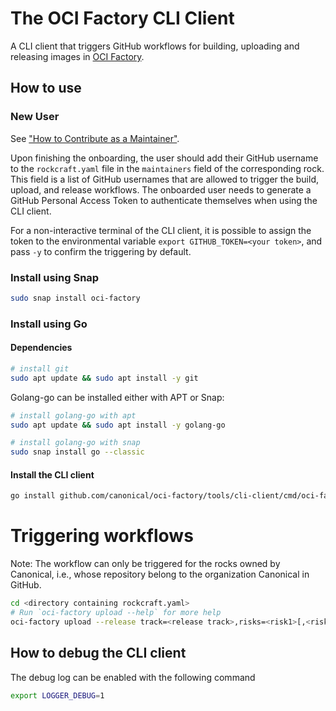 
# The OCI Factory CLI Client

A CLI client that triggers GitHub workflows for building, uploading and releasing images in 
[OCI Factory](https://github.com/canonical/oci-factory).

## How to use

### New User

See ["How to Contribute as a Maintainer"](https://github.com/canonical/oci-factory?tab=readme-ov-file#as-a-maintainer--).

Upon finishing the onboarding, the user should add their GitHub username to the `rockcraft.yaml` file in the
`maintainers` field of the corresponding rock. This field is a list of GitHub usernames that are allowed to
trigger the build, upload, and release workflows. The onboarded user needs to generate a GitHub Personal Access Token
to authenticate themselves when using the CLI client.

For a non-interactive terminal of the CLI client, it is possible to assign the token to the environmental variable 
`export GITHUB_TOKEN=<your token>`, and pass `-y` to confirm the triggering by default.

### Install using Snap

```bash
sudo snap install oci-factory
```

### Install using Go

#### Dependencies

```bash
# install git
sudo apt update && sudo apt install -y git
```

Golang-go can be installed either with APT or Snap:

```bash
# install golang-go with apt
sudo apt update && sudo apt install -y golang-go
```

```bash
# install golang-go with snap
sudo snap install go --classic
```

#### Install the CLI client
```bash
go install github.com/canonical/oci-factory/tools/cli-client/cmd/oci-factory
```

# Triggering workflows
Note: The workflow can only be triggered for the rocks owned by Canonical, i.e., whose repository
belong to the organization Canonical in GitHub.
```bash
cd <directory containing rockcraft.yaml>
# Run `oci-factory upload --help` for more help
oci-factory upload --release track=<release track>,risks=<risk1>[,<risk2>...],eol=yyyy-mm-dd
```

## How to debug the CLI client

The debug log can be enabled with the following command

```bash
export LOGGER_DEBUG=1
```
